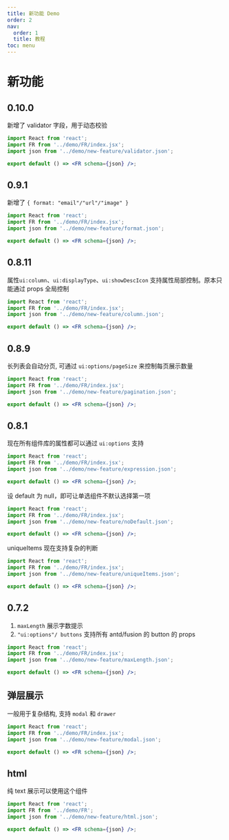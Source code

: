 ```yaml
---
title: 新功能 Demo
order: 2
nav:
  order: 1
  title: 教程
toc: menu
---
```


# 新功能

## 0.10.0

新增了 validator 字段，用于动态校验

```jsx
import React from 'react';
import FR from '../demo/FR/index.jsx';
import json from '../demo/new-feature/validator.json';

export default () => <FR schema={json} />;
```

## 0.9.1

新增了 `{ format: "email"/"url"/"image" }`

```jsx
import React from 'react';
import FR from '../demo/FR/index.jsx';
import json from '../demo/new-feature/format.json';

export default () => <FR schema={json} />;
```

## 0.8.11

属性`ui:column`、`ui:displayType`、`ui:showDescIcon` 支持属性局部控制。原本只能通过 props 全局控制

```jsx
import React from 'react';
import FR from '../demo/FR/index.jsx';
import json from '../demo/new-feature/column.json';

export default () => <FR schema={json} />;
```

## 0.8.9

长列表会自动分页, 可通过 `ui:options/pageSize` 来控制每页展示数量

```jsx
import React from 'react';
import FR from '../demo/FR/index.jsx';
import json from '../demo/new-feature/pagination.json';

export default () => <FR schema={json} />;
```

## 0.8.1

现在所有组件库的属性都可以通过 `ui:options` 支持

```jsx
import React from 'react';
import FR from '../demo/FR/index.jsx';
import json from '../demo/new-feature/expression.json';

export default () => <FR schema={json} />;
```

设 default 为 null，即可让单选组件不默认选择第一项

```jsx
import React from 'react';
import FR from '../demo/FR/index.jsx';
import json from '../demo/new-feature/noDefault.json';

export default () => <FR schema={json} />;
```

uniqueItems 现在支持复杂的判断

```jsx
import React from 'react';
import FR from '../demo/FR/index.jsx';
import json from '../demo/new-feature/uniqueItems.json';

export default () => <FR schema={json} />;
```

## 0.7.2

1. `maxLength` 展示字数提示
2. `"ui:options"/ buttons` 支持所有 antd/fusion 的 button 的 props

```jsx
import React from 'react';
import FR from '../demo/FR/index.jsx';
import json from '../demo/new-feature/maxLength.json';

export default () => <FR schema={json} />;
```

## 弹层展示

一般用于复杂结构, 支持 `modal` 和 `drawer`

```jsx
import React from 'react';
import FR from '../demo/FR/index.jsx';
import json from '../demo/new-feature/modal.json';

export default () => <FR schema={json} />;
```

## html

纯 text 展示可以使用这个组件

```jsx
import React from 'react';
import FR from '../demo/FR';
import json from '../demo/new-feature/html.json';

export default () => <FR schema={json} />;
```
